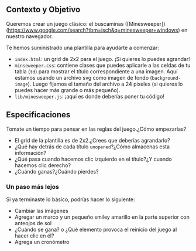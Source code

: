 ## Contexto y Objetivo

Queremos crear un juego clásico: el buscaminas ([Minesweeper])(https://www.google.com/search?tbm=isch&q=minesweeper+windows) en nuestro navegador.

Te hemos suministrado una plantilla para ayudarte a comenzar:

- `index.html`: un grid de 2x2 para el juego. ¡Si quieres lo puedes agrandar!
- `minseweeper.css`: contiene clases que puedes aplicarle a las celdas de tu tabla (`td`) para mostrar el título correspondiente a una imagen. Aquí estamos usando un archivo svg como imagen de fondo (`background-image`). Luego fijamos el tamaño del archivo a 24 pixeles (si quieres lo puedes hacer más grande o más pequeño).
- `lib/minesweeper.js`: ¡aquí es donde deberías poner tu código!

## Especificaciones

Tomate un tiempo para pensar en las reglas del juego.¿Cómo empezarías?

- El grid de la plantilla es de 2x2.¿Crees que deberías agrandarlo?
- ¿Qué hay detrás de cada título `unopened`?¿Cómo almacenas esta información?
- ¿Qué pasa cuando hacemos clic izquierdo en el título?¿Y cuando hacemos clic derecho?
- ¿Cuándo ganas?¿Cuándo pierdes?

### Un paso más lejos

Si ya terminaste lo básico, podrías hacer lo siguiente:

- Cambiar las imágenes
- Agregar un marco y un pequeño smiley amarillo en la parte superior con anteojos de sol
- ¿Cuándo se gana? o ¿Qué elemento provoca el reinicio del juego al hacer clic en él?
- Agrega un cronómetro
